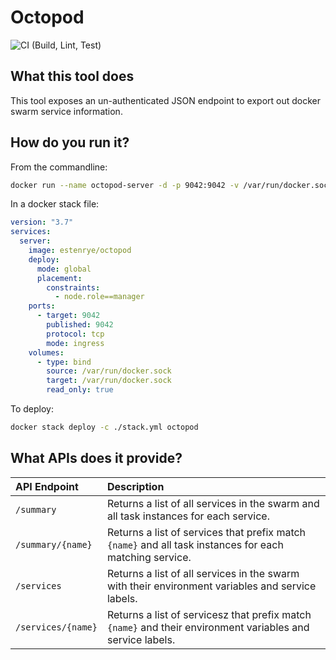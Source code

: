 # Octopod

![CI (Build, Lint, Test)](https://github.com/estenrye/octopod/workflows/CI%20(Build,%20Lint,%20Test)/badge.svg)

## What this tool does

This tool exposes an un-authenticated JSON endpoint to export out docker swarm service information.

## How do you run it?

From the commandline:
```bash
docker run --name octopod-server -d -p 9042:9042 -v /var/run/docker.sock:/var/run/docker.sock:ro estenrye/octopod
```

In a docker stack file:
```yaml
version: "3.7"
services:
  server:
    image: estenrye/octopod
    deploy:
      mode: global
      placement:
        constraints:
          - node.role==manager
    ports:
      - target: 9042
        published: 9042
        protocol: tcp
        mode: ingress
    volumes:
      - type: bind
        source: /var/run/docker.sock
        target: /var/run/docker.sock
        read_only: true
```
To deploy:
```bash
docker stack deploy -c ./stack.yml octopod
```

## What APIs does it provide?

| API Endpoint | Description |
| :--- | :--- |
| `/summary` | Returns a list of all services in the swarm and all task instances for each service. |
| `/summary/{name}` | Returns a list of services that prefix match `{name}` and all task instances for each matching service. |
| `/services` | Returns a list of all services in the swarm with their environment variables and service labels. |
| `/services/{name}` | Returns a list of servicesz that prefix match `{name}` and their environment variables and service labels. |